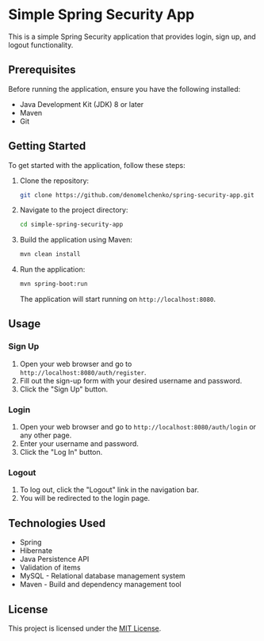 # Simple Spring Security App

This is a simple Spring Security application that provides login, sign up, and logout functionality.

## Prerequisites

Before running the application, ensure you have the following installed:

- Java Development Kit (JDK) 8 or later
- Maven
- Git

## Getting Started

To get started with the application, follow these steps:

1. Clone the repository:

   ```bash
   git clone https://github.com/denomelchenko/spring-security-app.git
   ```

2. Navigate to the project directory:

   ```bash
   cd simple-spring-security-app
   ```

3. Build the application using Maven:

   ```bash
   mvn clean install
   ```

4. Run the application:

   ```bash
   mvn spring-boot:run
   ```

   The application will start running on `http://localhost:8080`.

## Usage

### Sign Up

1. Open your web browser and go to `http://localhost:8080/auth/register`.
2. Fill out the sign-up form with your desired username and password.
3. Click the "Sign Up" button.

### Login

1. Open your web browser and go to `http://localhost:8080/auth/login` or any other page.
2. Enter your username and password.
3. Click the "Log In" button.

### Logout

1. To log out, click the "Logout" link in the navigation bar.
2. You will be redirected to the login page.

## Technologies Used
* Spring
* Hibernate
* Java Persistence API
* Validation of items
* MySQL - Relational database management system
* Maven - Build and dependency management tool

## License

This project is licensed under the [MIT License](LICENSE).
